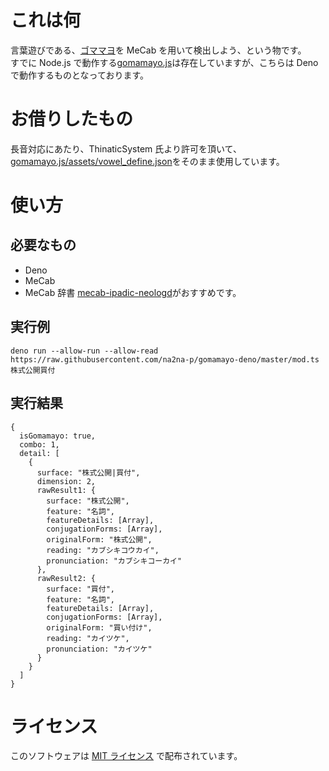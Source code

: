 # これは何

言葉遊びである、[ゴママヨ](https://thinaticsystem.com/glossary/gomamayo/)を MeCab を用いて検出しよう、という物です。  
すでに Node.js で動作する[gomamayo.js](https://github.com/ThinaticSystem/gomamayo.js)は存在していますが、こちらは Deno で動作するものとなっております。

# お借りしたもの

長音対応にあたり、ThinaticSystem 氏より許可を頂いて、[gomamayo.js/assets/vowel_define.json](https://github.com/ThinaticSystem/gomamayo.js/blob/main/assets/vowel_define.json)をそのまま使用しています。

# 使い方

## 必要なもの

- Deno
- MeCab
- MeCab 辞書
  [mecab-ipadic-neologd](https://github.com/neologd/mecab-ipadic-neologd)がおすすめです。

## 実行例

`deno run --allow-run --allow-read https://raw.githubusercontent.com/na2na-p/gomamayo-deno/master/mod.ts 株式公開買付`

## 実行結果

```
{
  isGomamayo: true,
  combo: 1,
  detail: [
    {
      surface: "株式公開|買付",
      dimension: 2,
      rawResult1: {
        surface: "株式公開",
        feature: "名詞",
        featureDetails: [Array],
        conjugationForms: [Array],
        originalForm: "株式公開",
        reading: "カブシキコウカイ",
        pronunciation: "カブシキコーカイ"
      },
      rawResult2: {
        surface: "買付",
        feature: "名詞",
        featureDetails: [Array],
        conjugationForms: [Array],
        originalForm: "買い付け",
        reading: "カイツケ",
        pronunciation: "カイツケ"
      }
    }
  ]
}
```

# ライセンス

このソフトウェアは [MIT ライセンス](https://opensource.org/licenses/MIT) で配布されています。
